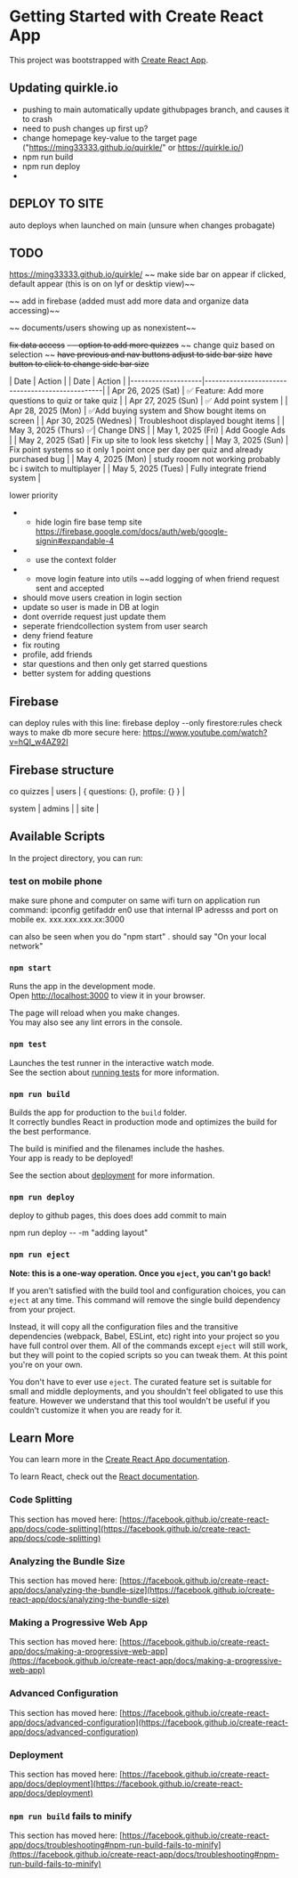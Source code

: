 # Getting Started with Create React App

This project was bootstrapped with [Create React App](https://github.com/facebook/create-react-app).

## Updating quirkle.io

- pushing to main automatically update githubpages branch, and causes it to crash
- need to push changes up first up?
- change homepage key-value to the target page ("https://ming33333.github.io/quirkle/" or https://quirkle.io/)
- npm run build
- npm run deploy
- 
## DEPLOY TO SITE
 auto deploys when launched on main (unsure when changes probagate)
## TODO
https://ming33333.github.io/quirkle/
~~ make side bar on appear if clicked, default appear (this is on on lyf or desktip view)~~

~~ add in firebase (added must add more data and organize data accessing)~~

~~ documents/users showing up as nonexistent~~


~~fix data access~~
~~- - option to add more quizzes~~
~~ change quiz based on selection ~~
~~have previous and nav buttons adjust to side bar size~~
~~have button to click to change side bar size~~

| Date               | Action                                          |
| Date               | Action                                          |
|--------------------|-------------------------------------------------|
| Apr 26, 2025 (Sat) | ✅ Feature: Add more questions to quiz or take quiz |
| Apr 27, 2025 (Sun) | ✅ Add point system                                |
| Apr 28, 2025 (Mon) |  ✅Add buying system and Show bought items on screen    |
| Apr 30, 2025 (Wednes) | Troubleshoot displayed bought items             |
| May 3, 2025 (Thurs)    ✅| Change DNS                               |
| May 1, 2025 (Fri)  |  Add Google Ads                                  |
| May 2, 2025 (Sat)    |  Fix up site to look less sketchy                |
| May 3, 2025 (Sun)    |        Fix point systems so it only 1 point once per day per quiz  and already purchased bug     |
| May 4, 2025 (Mon)    | study rooom not working probably bc i switch to multiplayer         |
| May 5, 2025 (Tues)    |  Fully integrate friend system             |

lower priority

- - hide login fire base temp site https://firebase.google.com/docs/auth/web/google-signin#expandable-4
- - use the context folder
- - move login feature into utils 
~~add logging of when friend request sent and accepted
- should move users creation in login section
- update so user is made in DB at login
- dont override request just update them
- seperate friendcollection system from user search
- deny friend feature
- fix routing
- profile, add friends
- star questions and then only get starred questions 
- better system for adding questions


## Firebase
can deploy rules with this line: firebase deploy --only firestore:rules
check ways to make db more secure here: https://www.youtube.com/watch?v=hQI_w4AZ92I

## Firebase structure

co
quizzes | users | { questions: {}, profile: {} } |  


system | admins |
       | site   | 

## Available Scripts

In the project directory, you can run:

### test on mobile phone 
make sure phone and computer on same wifi
turn on application
run command: ipconfig getifaddr en0
use that internal IP adresss and port on mobile ex. xxx.xxx.xxx.xx:3000

can also be seen when you do "npm start" . should say "On your local network"

### `npm start`

Runs the app in the development mode.\
Open [http://localhost:3000](http://localhost:3000) to view it in your browser.

The page will reload when you make changes.\
You may also see any lint errors in the console.

### `npm test`

Launches the test runner in the interactive watch mode.\
See the section about [running tests](https://facebook.github.io/create-react-app/docs/running-tests) for more information.

### `npm run build`

Builds the app for production to the `build` folder.\
It correctly bundles React in production mode and optimizes the build for the best performance.

The build is minified and the filenames include the hashes.\
Your app is ready to be deployed!

See the section about [deployment](https://facebook.github.io/create-react-app/docs/deployment) for more information.

### `npm run deploy`

deploy to github pages, this does does add commit to main

npm run deploy -- -m "adding layout"

### `npm run eject`

**Note: this is a one-way operation. Once you `eject`, you can't go back!**

If you aren't satisfied with the build tool and configuration choices, you can `eject` at any time. This command will remove the single build dependency from your project.

Instead, it will copy all the configuration files and the transitive dependencies (webpack, Babel, ESLint, etc) right into your project so you have full control over them. All of the commands except `eject` will still work, but they will point to the copied scripts so you can tweak them. At this point you're on your own.

You don't have to ever use `eject`. The curated feature set is suitable for small and middle deployments, and you shouldn't feel obligated to use this feature. However we understand that this tool wouldn't be useful if you couldn't customize it when you are ready for it.

## Learn More

You can learn more in the [Create React App documentation](https://facebook.github.io/create-react-app/docs/getting-started).

To learn React, check out the [React documentation](https://reactjs.org/).

### Code Splitting

This section has moved here: [https://facebook.github.io/create-react-app/docs/code-splitting](https://facebook.github.io/create-react-app/docs/code-splitting)

### Analyzing the Bundle Size

This section has moved here: [https://facebook.github.io/create-react-app/docs/analyzing-the-bundle-size](https://facebook.github.io/create-react-app/docs/analyzing-the-bundle-size)

### Making a Progressive Web App

This section has moved here: [https://facebook.github.io/create-react-app/docs/making-a-progressive-web-app](https://facebook.github.io/create-react-app/docs/making-a-progressive-web-app)

### Advanced Configuration

This section has moved here: [https://facebook.github.io/create-react-app/docs/advanced-configuration](https://facebook.github.io/create-react-app/docs/advanced-configuration)

### Deployment

This section has moved here: [https://facebook.github.io/create-react-app/docs/deployment](https://facebook.github.io/create-react-app/docs/deployment)

### `npm run build` fails to minify

This section has moved here: [https://facebook.github.io/create-react-app/docs/troubleshooting#npm-run-build-fails-to-minify](https://facebook.github.io/create-react-app/docs/troubleshooting#npm-run-build-fails-to-minify)
